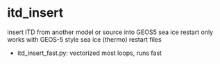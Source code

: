 # itd_insert

insert ITD from another model or source into GEOS5 sea ice restart
only works with GEOS-5 style sea ice (thermo) restart files 



*  itd_insert_fast.py: vectorized most loops, runs fast
